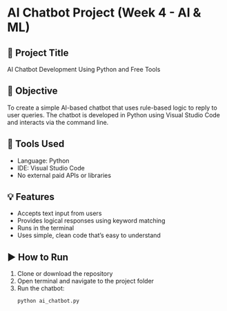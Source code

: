 # AI Chatbot Project (Week 4 - AI & ML)

## 📌 Project Title
AI Chatbot Development Using Python and Free Tools

## 🧠 Objective
To create a simple AI-based chatbot that uses rule-based logic to reply to user queries. The chatbot is developed in Python using Visual Studio Code and interacts via the command line.

## 🔧 Tools Used
- Language: Python
- IDE: Visual Studio Code
- No external paid APIs or libraries

## 💡 Features
- Accepts text input from users
- Provides logical responses using keyword matching
- Runs in the terminal
- Uses simple, clean code that’s easy to understand

## ▶️ How to Run
1. Clone or download the repository
2. Open terminal and navigate to the project folder
3. Run the chatbot:
   ```bash
   python ai_chatbot.py
